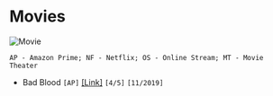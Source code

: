# Movies

![Movie](https://media.giphy.com/media/VxbP9tLeKzazm/giphy.gif)

```
AP - Amazon Prime; NF - Netflix; OS - Online Stream; MT - Movie Theater
```

- Bad Blood ```[AP]``` [[Link]](https://www.imdb.com/title/tt1773294/) ```[4/5]``` ```[11/2019]```